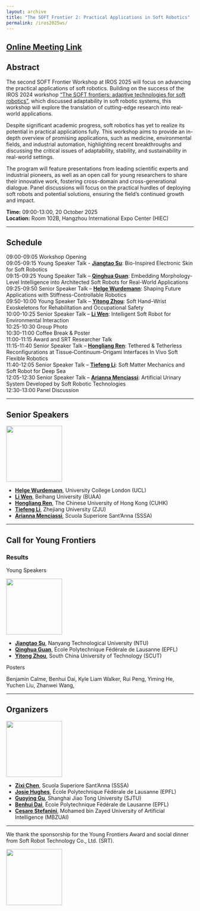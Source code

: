 ```yaml
---
layout: archive
title: "The SOFT Frontier 2: Practical Applications in Soft Robotics"
permalink: /iros2025ws/
---
```


## [Online Meeting Link](https://teams.microsoft.com/l/meetup-join/19%3ameeting_NWIwMzFjNzktZTdhYS00ZTc0LTg5OTAtZTgxOWEwYjhhMmQ1%40thread.v2/0?context=%7b%22Tid%22%3a%22d97360e3-138d-4b5f-956f-a646c364a01e%22%2c%22Oid%22%3a%22114678c7-4596-4e86-8897-d8297b1b64c7%22%7d)

## Abstract

The second SOFT Frontier Workshop at IROS 2025 will focus on advancing the practical applications of soft robotics. Building on the success of the IROS 2024 workshop [“The SOFT frontiers: adaptive technologies for soft robotics”](https://sites.google.com/view/sft-front/iros-2024), which discussed adaptability in soft robotic systems, this workshop will explore the translation of cutting-edge research into real-world applications. 

Despite significant academic progress, soft robotics has yet to realize its potential in practical applications fully. This workshop aims to provide an in-depth overview of promising applications, such as medicine, environmental fields, and industrial automation, highlighting recent breakthroughs and discussing the critical issues of adaptability, stability, and sustainability in real-world settings. 

The program will feature presentations from leading scientific experts and industrial pioneers, as well as an open call for young researchers to share their innovative work, fostering cross-domain and cross-generational dialogue. Panel discussions will focus on the practical hurdles of deploying soft robots and potential solutions, ensuring the field’s continued growth and impact. 

**Time:** 09:00-13:00, 20 October 2025  
**Location:** Room 102B, Hangzhou International Expo Center (HIEC)

---

## Schedule

09:00-09:05 Workshop Opening <br>
09:05-09:15 Young Speaker Talk - [**Jiangtao Su**](https://www.linkedin.com/in/jiangtao-su-417320126/?originalSubdomain=sg): Bio-Inspired Electronic Skin for Soft Robotics <br>
09:15-09:25 Young Speaker Talk – [**Qinghua Guan**](https://people.epfl.ch/qinghua.guan?lang=en): Embedding Morphology-Level Intelligence into Architected Soft Robots for Real-World Applications <br>
09:25-09:50 Senior Speaker Talk – [**Helge Wurdemann**](http://www.softhaptics.website/): Shaping Future Applications with Stiffness-Controllable Robotics <br>
09:50-10:00 Young Speaker Talk – [**Yitong Zhou**](http://www.zhouyitonglab.com/): Soft Hand–Wrist Exoskeletons for Rehabilitation and Occupational Safety <br>
10:00-10:25 Senior Speaker Talk – [**Li Wen**](https://softrobotics.buaa.edu.cn/): Intelligent Soft Robot for Environmental Interaction <br>
10:25-10:30 Group Photo <br>
10:30-11:00 Coffee Break & Poster <br>
11:00-11:15 Award and SRT Researcher Talk <br>
11:15-11:40 Senior Speaker Talk – [**Hongliang Ren**](https://www.ee.cuhk.edu.hk/en-gb/people/academic-staff/professors/prof-ren-hongliang): Tethered & Tetherless Reconfigurations at Tissue‐Continuum-Origami Interfaces In Vivo Soft Flexible Robotics <br>
11:40-12:05 Senior Speaker Talk – [**Tiefeng Li**](https://person.zju.edu.cn/en/tiefengli): Soft Matter Mechanics and Soft Robot for Deep Sea <br>
12:05-12:30 Senior Speaker Talk – [**Arianna Menciassi**](https://www.santannapisa.it/it/arianna-menciassi): Artificial Urinary System Developed by Soft Robotic Technologies <br>
12:30-13:00 Panel Discussion

---

## Senior Speakers

<img src="{{ site.url }}/images/IROS2025ws/speakers.png" height="150">

- [**Helge Wurdemann**](http://www.softhaptics.website/), University College London (UCL)
- [**Li Wen**](https://softrobotics.buaa.edu.cn/), Beihang University (BUAA)
- [**Hongliang Ren**](https://www.ee.cuhk.edu.hk/en-gb/people/academic-staff/professors/prof-ren-hongliang), The Chinese University of Hong Kong (CUHK)
- [**Tiefeng Li**](https://person.zju.edu.cn/en/tiefengli), Zhejiang University (ZJU)
- [**Arianna Menciassi**](https://www.santannapisa.it/it/arianna-menciassi), Scuola Superiore Sant’Anna (SSSA)

---

## Call for Young Frontiers

### Results
Young Speakers

<img src="{{ site.url }}/images/IROS2025ws/young_speakers.png" height="150">

- [**Jiangtao Su**](https://www.linkedin.com/in/jiangtao-su-417320126/?originalSubdomain=sg), Nanyang Technological University (NTU)
- [**Qinghua Guan**](https://people.epfl.ch/qinghua.guan?lang=en), École Polytechnique Fédérale de Lausanne (EPFL)
- [**Yitong Zhou**](http://www.zhouyitonglab.com/), South China University of Technology (SCUT)

Posters

Benjamin Calme, Benhui Dai, Kyle Liam Walker, Rui Peng, Yiming He, Yuchen Liu, Zhanwei Wang, 

---

## Organizers

<img src="{{ site.url }}/images/IROS2025ws/organizers.png" height="150">

- [**Zixi Chen**](https://zixichen007115.github.io/), Scuola Superiore Sant’Anna (SSSA)
- [**Josie Hughes**](https://people.epfl.ch/josie.hughes?lang=en), École Polytechnique Fédérale de Lausanne (EPFL)
- [**Guoying Gu**](https://softrobotics.sjtu.edu.cn/), Shanghai Jiao Tong University (SJTU)
- [**Benhui Dai**](https://sites.google.com/view/benhui-dai/about), École Polytechnique Fédérale de Lausanne (EPFL)
- [**Cesare Stefanini**](https://mbzuai.ac.ae/study/faculty/cesare-stefanini/), Mohamed bin Zayed University of Artificial Intelligence (MBZUAI)
  
---

We thank the sponsorship for the Young Frontiers Award and social dinner from Soft Robot Technology Co., Ltd. (SRT).

<img src="{{ site.url }}/images/IROS2025ws/logos_woTC.png" height = "150">
